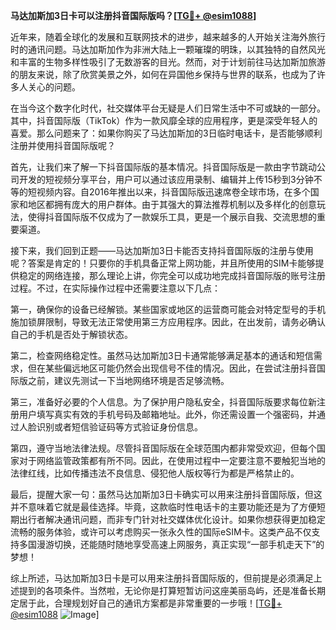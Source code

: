 **马达加斯加3日卡可以注册抖音国际版吗？[[TG💪+ @esim1088](https://t.me/s/esim1088)]**

近年来，随着全球化的发展和互联网技术的进步，越来越多的人开始关注海外旅行时的通讯问题。马达加斯加作为非洲大陆上一颗璀璨的明珠，以其独特的自然风光和丰富的生物多样性吸引了无数游客的目光。然而，对于计划前往马达加斯加旅游的朋友来说，除了欣赏美景之外，如何在异国他乡保持与世界的联系，也成为了许多人关心的问题。

在当今这个数字化时代，社交媒体平台无疑是人们日常生活中不可或缺的一部分。其中，抖音国际版（TikTok）作为一款风靡全球的应用程序，更是深受年轻人的喜爱。那么问题来了：如果你购买了马达加斯加的3日临时电话卡，是否能够顺利注册并使用抖音国际版呢？

首先，让我们来了解一下抖音国际版的基本情况。抖音国际版是一款由字节跳动公司开发的短视频分享平台，用户可以通过该应用录制、编辑并上传15秒到3分钟不等的短视频内容。自2016年推出以来，抖音国际版迅速席卷全球市场，在多个国家和地区都拥有庞大的用户群体。由于其强大的算法推荐机制以及多样化的创意玩法，使得抖音国际版不仅成为了一款娱乐工具，更是一个展示自我、交流思想的重要渠道。

接下来，我们回到正题——马达加斯加3日卡能否支持抖音国际版的注册与使用呢？答案是肯定的！只要你的手机具备正常上网功能，并且所使用的SIM卡能够提供稳定的网络连接，那么理论上讲，你完全可以成功地完成抖音国际版的账号注册过程。不过，在实际操作过程中还需要注意以下几点：

第一，确保你的设备已经解锁。某些国家或地区的运营商可能会对特定型号的手机施加锁屏限制，导致无法正常使用第三方应用程序。因此，在出发前，请务必确认自己的手机是否处于解锁状态。

第二，检查网络稳定性。虽然马达加斯加3日卡通常能够满足基本的通话和短信需求，但在某些偏远地区可能仍然会出现信号不佳的情况。因此，在尝试注册抖音国际版之前，建议先测试一下当地网络环境是否足够流畅。

第三，准备好必要的个人信息。为了保护用户隐私安全，抖音国际版要求每位新注册用户填写真实有效的手机号码及邮箱地址。此外，你还需设置一个强密码，并通过人脸识别或者短信验证码等方式验证身份信息。

第四，遵守当地法律法规。尽管抖音国际版在全球范围内都非常受欢迎，但每个国家对于网络监管政策都有所不同。因此，在使用过程中一定要注意不要触犯当地的法律红线，比如传播违法不良信息、侵犯他人版权等行为都是严格禁止的。

最后，提醒大家一句：虽然马达加斯加3日卡确实可以用来注册抖音国际版，但这并不意味着它就是最佳选择。毕竟，这款临时性电话卡的主要功能还是为了方便短期出行者解决通讯问题，而非专门针对社交媒体优化设计。如果你想获得更加稳定流畅的服务体验，或许可以考虑购买一张永久性的国际eSIM卡。这类产品不仅支持多国漫游切换，还能随时随地享受高速上网服务，真正实现“一部手机走天下”的梦想！

综上所述，马达加斯加3日卡是可以用来注册抖音国际版的，但前提是必须满足上述提到的各项条件。当然啦，无论你是打算短暂访问这座美丽岛屿，还是准备长期定居于此，合理规划好自己的通讯方案都是非常重要的一步哦！[[TG💪+ @esim1088](https://t.me/s/esim1088) ![Image](https://i.postimg.cc/4NQfJmqS/Snipaste-2025-05-13-00-14-12.png)]